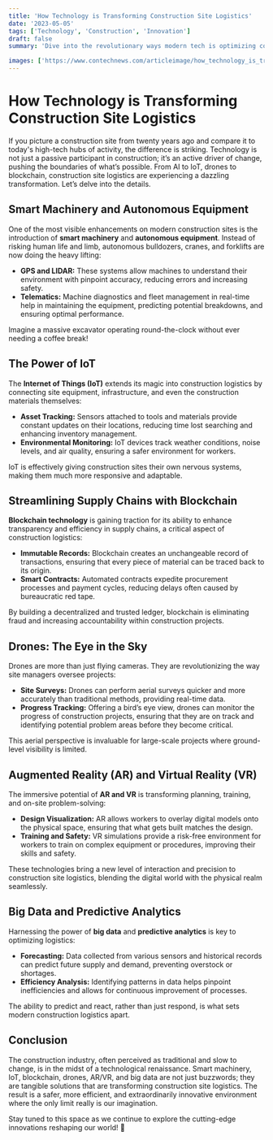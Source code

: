 ```yaml
---
title: 'How Technology is Transforming Construction Site Logistics'
date: '2023-05-05'
tags: ['Technology', 'Construction', 'Innovation']
draft: false
summary: 'Dive into the revolutionary ways modern tech is optimizing construction site logistics, making projects faster, safer, and more efficient than ever before.'

images: ['https://www.contechnews.com/articleimage/how_technology_is_transforming_construction_site_logistics.webp']
---
```


# How Technology is Transforming Construction Site Logistics

If you picture a construction site from twenty years ago and compare it to today's high-tech hubs of activity, the difference is striking. Technology is not just a passive participant in construction; it’s an active driver of change, pushing the boundaries of what’s possible. From AI to IoT, drones to blockchain, construction site logistics are experiencing a dazzling transformation. Let’s delve into the details.

## Smart Machinery and Autonomous Equipment

One of the most visible enhancements on modern construction sites is the introduction of **smart machinery** and **autonomous equipment**. Instead of risking human life and limb, autonomous bulldozers, cranes, and forklifts are now doing the heavy lifting:

- **GPS and LIDAR:** These systems allow machines to understand their environment with pinpoint accuracy, reducing errors and increasing safety.
- **Telematics:** Machine diagnostics and fleet management in real-time help in maintaining the equipment, predicting potential breakdowns, and ensuring optimal performance.

Imagine a massive excavator operating round-the-clock without ever needing a coffee break!

## The Power of IoT

The **Internet of Things (IoT)** extends its magic into construction logistics by connecting site equipment, infrastructure, and even the construction materials themselves:

- **Asset Tracking:** Sensors attached to tools and materials provide constant updates on their locations, reducing time lost searching and enhancing inventory management.
- **Environmental Monitoring:** IoT devices track weather conditions, noise levels, and air quality, ensuring a safer environment for workers.

IoT is effectively giving construction sites their own nervous systems, making them much more responsive and adaptable.

## Streamlining Supply Chains with Blockchain

**Blockchain technology** is gaining traction for its ability to enhance transparency and efficiency in supply chains, a critical aspect of construction logistics:

- **Immutable Records:** Blockchain creates an unchangeable record of transactions, ensuring that every piece of material can be traced back to its origin.
- **Smart Contracts:** Automated contracts expedite procurement processes and payment cycles, reducing delays often caused by bureaucratic red tape.

By building a decentralized and trusted ledger, blockchain is eliminating fraud and increasing accountability within construction projects.

## Drones: The Eye in the Sky

Drones are more than just flying cameras. They are revolutionizing the way site managers oversee projects:

- **Site Surveys:** Drones can perform aerial surveys quicker and more accurately than traditional methods, providing real-time data.
- **Progress Tracking:** Offering a bird’s eye view, drones can monitor the progress of construction projects, ensuring that they are on track and identifying potential problem areas before they become critical.

This aerial perspective is invaluable for large-scale projects where ground-level visibility is limited.

## Augmented Reality (AR) and Virtual Reality (VR)

The immersive potential of **AR and VR** is transforming planning, training, and on-site problem-solving:

- **Design Visualization:** AR allows workers to overlay digital models onto the physical space, ensuring that what gets built matches the design.
- **Training and Safety:** VR simulations provide a risk-free environment for workers to train on complex equipment or procedures, improving their skills and safety.

These technologies bring a new level of interaction and precision to construction site logistics, blending the digital world with the physical realm seamlessly.

## Big Data and Predictive Analytics

Harnessing the power of **big data** and **predictive analytics** is key to optimizing logistics:

- **Forecasting:** Data collected from various sensors and historical records can predict future supply and demand, preventing overstock or shortages.
- **Efficiency Analysis:** Identifying patterns in data helps pinpoint inefficiencies and allows for continuous improvement of processes.

The ability to predict and react, rather than just respond, is what sets modern construction logistics apart.

## Conclusion

The construction industry, often perceived as traditional and slow to change, is in the midst of a technological renaissance. Smart machinery, IoT, blockchain, drones, AR/VR, and big data are not just buzzwords; they are tangible solutions that are transforming construction site logistics. The result is a safer, more efficient, and extraordinarily innovative environment where the only limit really is our imagination.

Stay tuned to this space as we continue to explore the cutting-edge innovations reshaping our world! 🚀